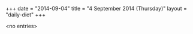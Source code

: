 +++
date = "2014-09-04"
title = "4 September 2014 (Thursday)"
layout = "daily-diet"
+++

\<no entries\>
